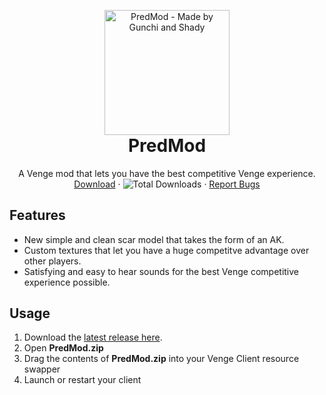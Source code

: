 <p align="center" style="margin-bottom: 0px !important;">
  <img width="200" src="https://cdn.discordapp.com/attachments/828407160508776568/838839855349366824/831293603028008991.png" alt="PredMod - Made by Gunchi and Shady" align="center">
</p>

<h1 align="center" style="margin-top: 0px;">PredMod</h1>

 <p align="center">
    A Venge mod that lets you have the best competitive Venge experience.
    <br />
    <a href="https://github.com/Tomogunchi/PredMod/releases/latest/">Download</a>
    ·
    <img alt="Total Downloads" src="https://img.shields.io/github/downloads/tomogunchi/predmod/total?label=Downloads">
    ·
    <a href="https://github.com/Tomogunchi/PredMod/issues">Report Bugs</a>
  </p>
</p>

## Features
- New simple and clean scar model that takes the form of an AK.
- Custom textures that let you have a huge competitve advantage over other players.
- Satisfying and easy to hear sounds for the best Venge competitive experience possible.

## Usage
1. Download the [latest release here](https://github.com/Tomogunchi/PredMod/releases/latest/ "Latest Release").
2. Open **PredMod.zip**
3. Drag the contents of **PredMod.zip** into your Venge Client resource swapper
4. Launch or restart your client
